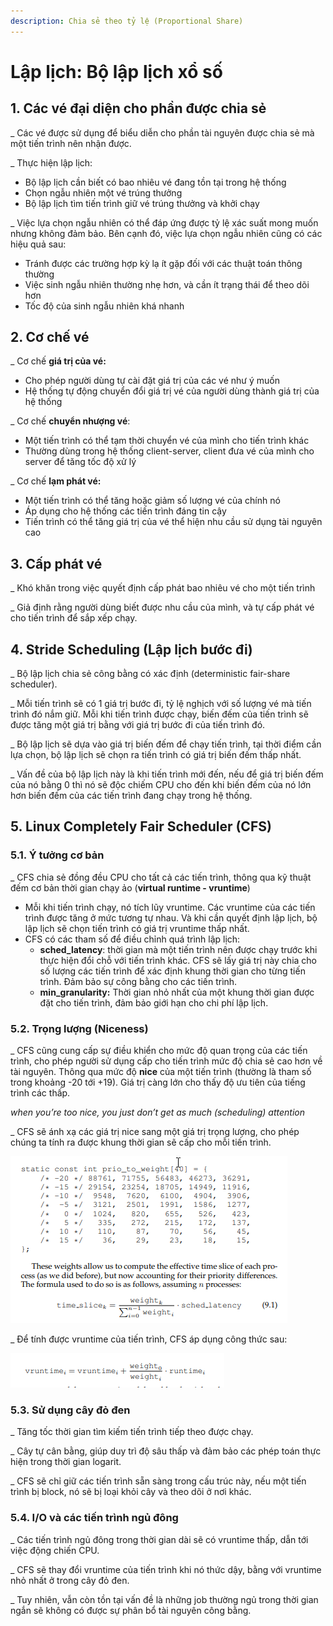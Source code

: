 ```yaml
---
description: Chia sẻ theo tỷ lệ (Proportional Share)
---
```


# Lập lịch: Bộ lập lịch xổ số

## 1. Các vé đại diện cho phần được chia sẻ

\_ Các vé được sử dụng để biểu diễn cho phần tài nguyên được chia sẻ mà một tiến trình nên nhận được.

\_ Thực hiện lập lịch:

* Bộ lập lịch cần biết có bao nhiêu vé đang tồn tại trong hệ thống
* Chọn ngẫu nhiên một vé trúng thưởng
* Bộ lập lịch tìm tiến trình giữ vé trúng thưởng và khởi chạy

\_ Việc lựa chọn ngẫu nhiên có thể đáp ứng được tỷ lệ xác suất mong muốn nhưng không đảm bảo. Bên cạnh đó, việc lựa chọn ngẫu nhiên cũng có các hiệu quả sau:

* Tránh được các trường hợp kỳ lạ ít gặp đối với các thuật toán thông thường
* Việc sinh ngẫu nhiên thường nhẹ hơn, và cần ít trạng thái để theo dõi hơn
* Tốc độ của sinh ngẫu nhiên khá nhanh

## 2. Cơ chế vé

\_ Cơ chế **giá trị của vé:**

* Cho phép người dùng tự cài đặt giá trị của các vé như ý muốn
* Hệ thống tự động chuyển đổi giá trị vé của người dùng thành giá trị của hệ thống

\_ Cơ chế **chuyển nhượng vé**:

* Một tiến trình có thể tạm thời chuyển vé của mình cho tiến trình khác
* Thường dùng trong hệ thống client-server, client đưa vé của mình cho server để tăng tốc độ xử lý

\_ Cơ chế **lạm phát vé:**

* Một tiến trình có thể tăng hoặc giảm số lượng vé của chính nó
* Áp dụng cho hệ thống các tiến trình đáng tin cậy
* Tiến trình có thể tăng giá trị của vé thể hiện nhu cầu sử dụng tài nguyên cao

## 3. Cấp phát vé

\_ Khó khăn trong việc quyết định cấp phát bao nhiêu vé cho một tiến trình

\_ Giả định rằng người dùng biết được nhu cầu của mình, và tự cấp phát vé cho tiến trình để sắp xếp chạy.

## 4. Stride Scheduling \(Lập lịch bước đi\)

\_ Bộ lập lịch chia sẻ công bằng có xác định \(deterministic fair-share scheduler\).

\_ Mỗi tiến trình sẽ có 1 giá trị bước đi, tỷ lệ nghịch với số lượng vé mà tiến trình đó nắm giữ. Mỗi khi tiến trình được chạy, biến đếm của tiến trình sẽ được tăng một giá trị bằng với giá trị bước đi của tiến trình đó.

\_ Bộ lập lịch sẽ dựa vào giá trị biến đếm để chạy tiến trình, tại thời điểm cần lựa chọn, bộ lập lịch sẽ chọn ra tiến trình có giá trị biến đếm thấp nhất.

\_ Vấn đề của bộ lập lịch này là khi tiến trình mới đến, nếu để giá trị biến đếm của nó bằng 0 thì nó sẽ độc chiếm CPU cho đến khi biến đếm của nó lớn hơn biến đếm của các tiến trình đang chạy trong hệ thống.

## 5. Linux Completely Fair Scheduler \(CFS\)

### 5.1. Ý tưởng cơ bản

\_ CFS chia sẻ đồng đều CPU cho tất cả các tiến trình, thông qua kỹ thuật đếm cơ bản thời gian chạy ảo \(**virtual runtime - vruntime**\)

* Mỗi khi tiến trình chạy, nó tích lũy vruntime. Các vruntime của các tiến trình được tăng ở mức tương tự nhau. Và khi cần quyết định lập lịch, bộ lập lịch sẽ chọn tiến trình có giá trị vruntime thấp nhất.
* CFS có các tham số để điều chỉnh quá trình lập lịch:
  * **sched\_latency**: thời gian mà một tiến trình nên được chạy trước khi thực hiện đổi chỗ với tiến trình khác. CFS sẽ lấy giá trị này chia cho số lượng các tiến trình để xác định khung thời gian cho từng tiến trình. Đảm bảo sự công bằng cho các tiến trình.
  * **min\_granularity:** Thời gian nhỏ nhất của một khung thời gian được đặt cho tiến trình, đảm bảo giới hạn cho chi phí lập lịch.

### 5.2. Trọng lượng \(Niceness\)

\_ CFS cũng cung cấp sự điều khiển cho mức độ quan trọng của các tiến trình, cho phép người sử dụng cấp cho tiến trình mức độ chia sẻ cao hơn về tài nguyên. Thông qua mức độ **nice** của một tiến trình \(thường là tham số trong khoảng -20 tới +19\). Giá trị càng lớn cho thấy độ ưu tiên của tiếng trình các thấp.

_when you’re too nice,
 you just don’t get as much \(scheduling\) attention_

\_ CFS sẽ ánh xạ các giá trị nice sang một giá trị trọng lượng, cho phép chúng ta tính ra được khung thời gian sẽ cấp cho mỗi tiến trình.

![B&#x1EA3;ng &#xE1;nh x&#x1EA1; nice - weight v&#xE0; c&#xF4;ng th&#x1EE9;c t&#xED;nh khung th&#x1EDD;i gian.](../../../../.gitbook/assets/cfs_niceweighmap_formula.png)

\_ Để tính được vruntime của tiến trình, CFS áp dụng công thức sau:

![CFS vruntime](../../../../.gitbook/assets/cfs_vruntime.png)

### 5.3. Sử dụng cây đỏ đen

\_ Tăng tốc thời gian tìm kiếm tiến trình tiếp theo được chạy.

\_ Cây tự cân bằng, giúp duy trì độ sâu thấp và đảm bảo các phép toán thực hiện trong thời gian logarit.

\_ CFS sẽ chỉ giữ các tiến trình sẵn sàng trong cấu trúc này, nếu một tiến trình bị block, nó sẽ bị loại khỏi cây và theo dõi ở nơi khác.

### 5.4. I/O và các tiến trình ngủ đông

\_ Các tiến trình ngủ đông trong thời gian dài sẽ có vruntime thấp, dẫn tới việc động chiến CPU.

\_ CFS sẽ thay đổi vruntime của tiến trình khi nó thức dậy, bằng với vruntime nhỏ nhất ở trong cây đỏ đen.

\_ Tuy nhiên, vẫn còn tồn tại vấn đề là những job thường ngủ trong thời gian ngắn sẽ không có được sự phân bổ tài nguyên công bằng.








